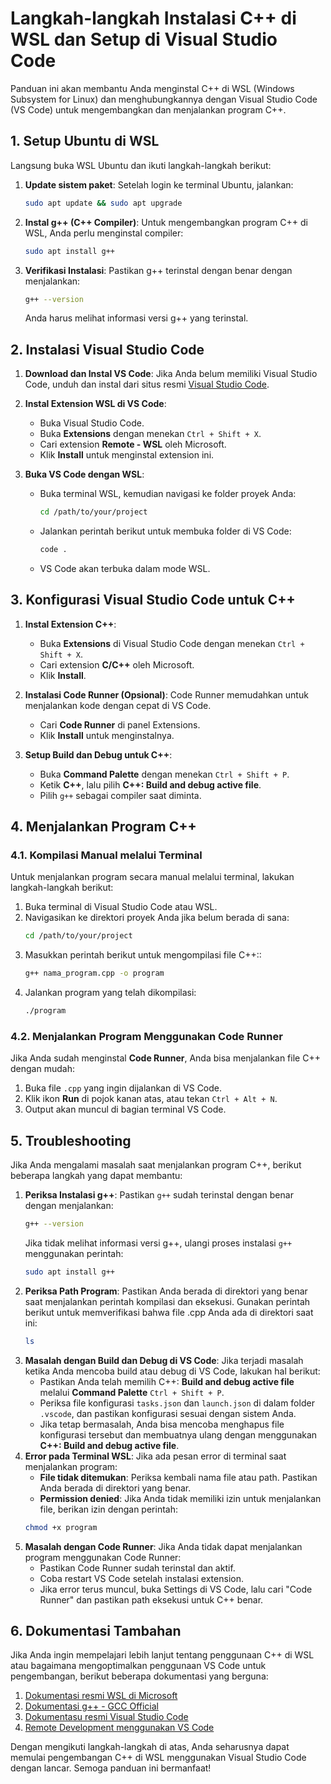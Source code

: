 # Langkah-langkah Instalasi C++ di WSL dan Setup di Visual Studio Code

Panduan ini akan membantu Anda menginstal C++ di WSL (Windows Subsystem for Linux) dan menghubungkannya dengan Visual Studio Code (VS Code) untuk mengembangkan dan menjalankan program C++.

## 1. Setup Ubuntu di WSL
Langsung buka WSL Ubuntu dan ikuti langkah-langkah berikut:

1. **Update sistem paket**:
   Setelah login ke terminal Ubuntu, jalankan:
   ```bash
   sudo apt update && sudo apt upgrade
   ```

2. **Instal g++ (C++ Compiler)**:
   Untuk mengembangkan program C++ di WSL, Anda perlu menginstal compiler:
   ```bash
   sudo apt install g++
   ```

3. **Verifikasi Instalasi**:
   Pastikan g++ terinstal dengan benar dengan menjalankan:
   ```bash
   g++ --version
   ```
   Anda harus melihat informasi versi g++ yang terinstal.


## 2. Instalasi Visual Studio Code

1. **Download dan Instal VS Code**:
   Jika Anda belum memiliki Visual Studio Code, unduh dan instal dari situs resmi [Visual Studio Code](https://code.visualstudio.com/).

2. **Instal Extension WSL di VS Code**:
   - Buka Visual Studio Code.
   - Buka **Extensions** dengan menekan `Ctrl + Shift + X`.
   - Cari extension **Remote - WSL** oleh Microsoft.
   - Klik **Install** untuk menginstal extension ini.

3. **Buka VS Code dengan WSL**:
   - Buka terminal WSL, kemudian navigasi ke folder proyek Anda:
      ```bash
      cd /path/to/your/project
      ```
   - Jalankan perintah berikut untuk membuka folder di VS Code:
      ```bash
      code .
      ```
   - VS Code akan terbuka dalam mode WSL.


## 3. Konfigurasi Visual Studio Code untuk C++

1. **Instal Extension C++**:
   - Buka **Extensions** di Visual Studio Code dengan menekan `Ctrl + Shift + X`.
   - Cari extension **C/C++** oleh Microsoft.
   - Klik **Install**.

2. **Instalasi Code Runner (Opsional)**:
   Code Runner memudahkan untuk menjalankan kode dengan cepat di VS Code.
   - Cari **Code Runner** di panel Extensions.
   - Klik **Install** untuk menginstalnya.

3. **Setup Build dan Debug untuk C++**:
   - Buka **Command Palette** dengan menekan `Ctrl + Shift + P`.
   - Ketik **C++**, lalu pilih **C++: Build and debug active file**.
   - Pilih `g++` sebagai compiler saat diminta.


## 4. Menjalankan Program C++

### 4.1. Kompilasi Manual melalui Terminal
Untuk menjalankan program secara manual melalui terminal, lakukan langkah-langkah berikut:
1. Buka terminal di Visual Studio Code atau WSL.
2. Navigasikan ke direktori proyek Anda jika belum berada di sana:
   ```bash
   cd /path/to/your/project
   ```
3. Masukkan perintah berikut untuk mengompilasi file C++::
   ```bash
   g++ nama_program.cpp -o program
   ```
4. Jalankan program yang telah dikompilasi:
   ```bash
   ./program
   ```
### 4.2. Menjalankan Program Menggunakan Code Runner
Jika Anda sudah menginstal **Code Runner**, Anda bisa menjalankan file C++ dengan mudah:
1. Buka file `.cpp` yang ingin dijalankan di VS Code.
2. Klik ikon **Run** di pojok kanan atas, atau tekan `Ctrl + Alt + N`.
3. Output akan muncul di bagian terminal VS Code.


## 5. Troubleshooting

Jika Anda mengalami masalah saat menjalankan program C++, berikut beberapa langkah yang dapat membantu:
1. **Periksa Instalasi g++**:
   Pastikan `g++` sudah terinstal dengan benar dengan menjalankan:
   ```bash
   g++ --version
   ```
   Jika tidak melihat informasi versi g++, ulangi proses instalasi `g++` menggunakan perintah:
   ```bash
   sudo apt install g++
   ```
2. **Periksa Path Program**:
   Pastikan Anda berada di direktori yang benar saat menjalankan perintah kompilasi dan eksekusi. Gunakan perintah berikut untuk memverifikasi bahwa file .cpp Anda ada di direktori saat ini:
   ```bash
   ls
   ```
3. **Masalah dengan Build dan Debug di VS Code**:
   Jika terjadi masalah ketika Anda mencoba build atau debug di VS Code, lakukan hal berikut:
   - Pastikan Anda telah memilih C++: **Build and debug active file** melalui **Command Palette** `Ctrl + Shift + P`.
   - Periksa file konfigurasi `tasks.json` dan `launch.json` di dalam folder `.vscode`, dan pastikan konfigurasi sesuai dengan sistem Anda.
   - Jika tetap bermasalah, Anda bisa mencoba menghapus file konfigurasi tersebut dan membuatnya ulang dengan menggunakan **C++: Build and debug active file**.
4. **Error pada Terminal WSL**:
   Jika ada pesan error di terminal saat menjalankan program:
   - **File tidak ditemukan**: Periksa kembali nama file atau path. Pastikan Anda berada di direktori yang benar.
   - **Permission denied**: Jika Anda tidak memiliki izin untuk menjalankan file, berikan izin dengan perintah:
   ```bash
   chmod +x program
   ```
5. **Masalah dengan Code Runner**:
   Jika Anda tidak dapat menjalankan program menggunakan Code Runner:
   - Pastikan Code Runner sudah terinstal dan aktif.
   - Coba restart VS Code setelah instalasi extension.
   - Jika error terus muncul, buka Settings di VS Code, lalu cari "Code Runner" dan pastikan path eksekusi untuk C++ benar.


## 6. Dokumentasi Tambahan

Jika Anda ingin mempelajari lebih lanjut tentang penggunaan C++ di WSL atau bagaimana mengoptimalkan penggunaan VS Code untuk pengembangan, berikut beberapa dokumentasi yang berguna:
1. [Dokumentasi resmi WSL di Microsoft](https://learn.microsoft.com/en-us/windows/wsl)
2. [Dokumentasi g++ - GCC Official](https://gcc.gnu.org/onlinedocs/)
3. [Dokumentasu resmi Visual Studio Code](https://code.visualstudio.com/docs)
4. [Remote Development menggunakan VS Code](https://code.visualstudio.com/docs/remote/remote-overview)

Dengan mengikuti langkah-langkah di atas, Anda seharusnya dapat memulai pengembangan C++ di WSL menggunakan Visual Studio Code dengan lancar. Semoga panduan ini bermanfaat!